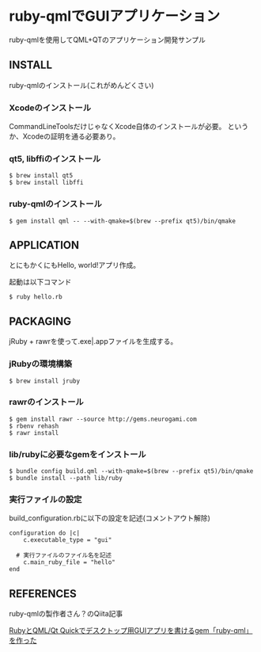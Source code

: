 # ruby-qmlでGUIアプリケーション
ruby-qmlを使用してQML+QTのアプリケーション開発サンプル

## INSTALL

ruby-qmlのインストール(これがめんどくさい)

### Xcodeのインストール

CommandLineToolsだけじゃなくXcode自体のインストールが必要。
というか、Xcodeの証明を通る必要あり。

### qt5, libffiのインストール

```
$ brew install qt5
$ brew install libffi
```

### ruby-qmlのインストール

```
$ gem install qml -- --with-qmake=$(brew --prefix qt5)/bin/qmake
```

## APPLICATION

とにもかくにもHello, world!アプリ作成。

起動は以下コマンド

```
$ ruby hello.rb
```

## PACKAGING

jRuby + rawrを使って.exe|.appファイルを生成する。

### jRubyの環境構築

```
$ brew install jruby
```

### rawrのインストール

```
$ gem install rawr --source http://gems.neurogami.com
$ rbenv rehash
$ rawr install
```

### lib/rubyに必要なgemをインストール

```
$ bundle config build.qml --with-qmake=$(brew --prefix qt5)/bin/qmake
$ bundle install --path lib/ruby
```

### 実行ファイルの設定

build_configuration.rbに以下の設定を記述(コメントアウト解除)

```
configuration do |c|
	c.executable_type = "gui"

  # 実行ファイルのファイル名を記述
	c.main_ruby_file = "hello"
end
```

## REFERENCES

ruby-qmlの製作者さん？のQiita記事

[RubyとQML/Qt Quickでデスクトップ用GUIアプリを書けるgem「ruby-qml」を作った](http://qiita.com/seanchas_t/items/ec8b5376b80eee22ea15)



